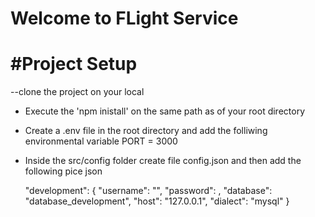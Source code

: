 # Welcome to FLight Service

# #Project Setup
 --clone the project on your local
 - Execute the 'npm inistall' on the same path as of your root directory 
 - Create a .env file in the root directory and add the folliwing environmental variable
    PORT = 3000
 - Inside the src/config folder create file config.json and then add the following pice
   json 

   "development": {
    "username": "<Your Database login name>",
    "password": <Database password>,
    "database": "database_development",
    "host": "127.0.0.1",
    "dialect": "mysql"
  }
